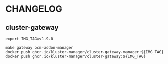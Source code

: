 # CHANGELOG

## cluster-gateway

```
export IMG_TAG=v1.9.0

make gateway ocm-addon-manager
docker push ghcr.io/kluster-manager/cluster-gateway-manager:${IMG_TAG}
docker push ghcr.io/kluster-manager/cluster-gateway:${IMG_TAG}
```
